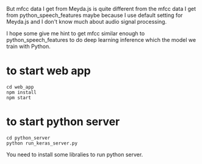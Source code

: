 But mfcc data I get from Meyda.js is quite different from the mfcc data I get from python_speech_features maybe because I use default setting for Meyda.js and I don't know much about audio signal processing.

I hope some give me hint to get mfcc similar enough to python_speech_features to do deep learning inference which the model we train with Python.

# to start web app
```
cd web_app
npm install
npm start
```
# to start python server
```
cd python_server
python run_keras_server.py
```
You need to install some libralies to run python server.
